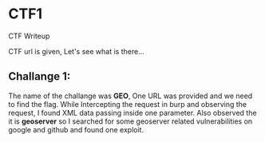 # CTF1
CTF Writeup

CTF url is given, Let's see what is there\...

## Challange 1:

The name of the challange was **GEO**, One URL was provided and we need to find the flag.
While Intercepting the request in burp and observing the request, I found XML data passing inside one parameter. Also observed the it is **geoserver** so I searched for some geoserver related vulnerabilities on google and github and found one exploit.

